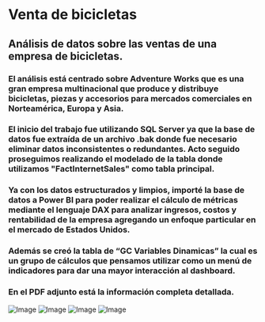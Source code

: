 # Venta de bicicletas

## Análisis de datos sobre las ventas de una empresa de bicicletas.

### El análisis está centrado sobre Adventure Works que es una gran empresa multinacional que produce y distribuye bicicletas, piezas y accesorios para mercados comerciales en Norteamérica, Europa y Asia.
### El inicio del trabajo fue utilizando SQL Server ya que la base de datos fue extraída de un archivo .bak donde fue necesario eliminar datos inconsistentes o redundantes. Acto seguido proseguimos realizando el modelado de la tabla donde utilizamos "FactInternetSales" como tabla principal.
### Ya con los datos estructurados y limpios, importé la base de datos a Power BI para poder realizar el cálculo de métricas mediante el lenguaje DAX para analizar ingresos, costos y rentabilidad de la empresa agregando un enfoque particular en el mercado de Estados Unidos.
### Además se creó la tabla de “GC Variables Dinamicas” la cual es un grupo de cálculos que pensamos utilizar como un menú de indicadores para dar una mayor interacción al dashboard.
### En el PDF adjunto está la información completa detallada.

![Image](https://github.com/user-attachments/assets/5bc20c3e-d9de-420d-9f6e-9d04d82cc285)
![Image](https://github.com/user-attachments/assets/cdc9de95-de26-46a5-9c15-7c12135b1851)
![Image](https://github.com/user-attachments/assets/fd7e3961-84a6-440b-82fe-a054234861a2)
![Image](https://github.com/user-attachments/assets/9a53be1e-4b6f-4583-bd2f-559237c1823d)
